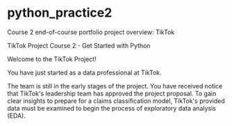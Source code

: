 # python_practice2
Course 2 end-of-course portfolio project overview: TikTok

TikTok Project
Course 2 - Get Started with Python

Welcome to the TikTok Project!

You have just started as a data professional at TikTok.

The team is still in the early stages of the project. You have received notice that TikTok's leadership team has approved the project proposal. To gain clear insights to prepare for a claims classification model, TikTok's provided data must be examined to begin the process of exploratory data analysis (EDA).
